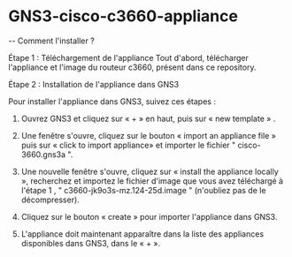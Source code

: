 # GNS3-cisco-c3660-appliance

-- Comment l'installer ? 

Étape 1 : Téléchargement de l'appliance
Tout d'abord, télécharger l'appliance et l'image du routeur c3660, présent dans ce repository.

Étape 2 : Installation de l'appliance dans GNS3

Pour installer l'appliance dans GNS3, suivez ces étapes :

  1. Ouvrez GNS3 et cliquez sur « + » en haut, puis sur « new template » .
     
  2. Une fenêtre s'ouvre, cliquez sur le bouton « import an appliance file » puis sur « click to import appliance» et importer le fichier " cisco-3660.gns3a ".
     
  3. Une nouvelle fenêtre s'ouvre, cliquez sur  « install the appliance locally », recherchez et importez le fichier d'image que vous avez téléchargé à l'étape 1 , " c3660-jk9o3s-mz.124-25d.image " (n'oubliez pas de le décompresser).
     
  4. Cliquez sur le bouton « create » pour importer l'appliance dans GNS3.
     
  5. L'appliance doit maintenant apparaître dans la liste des appliances disponibles dans GNS3, dans le « + ».
